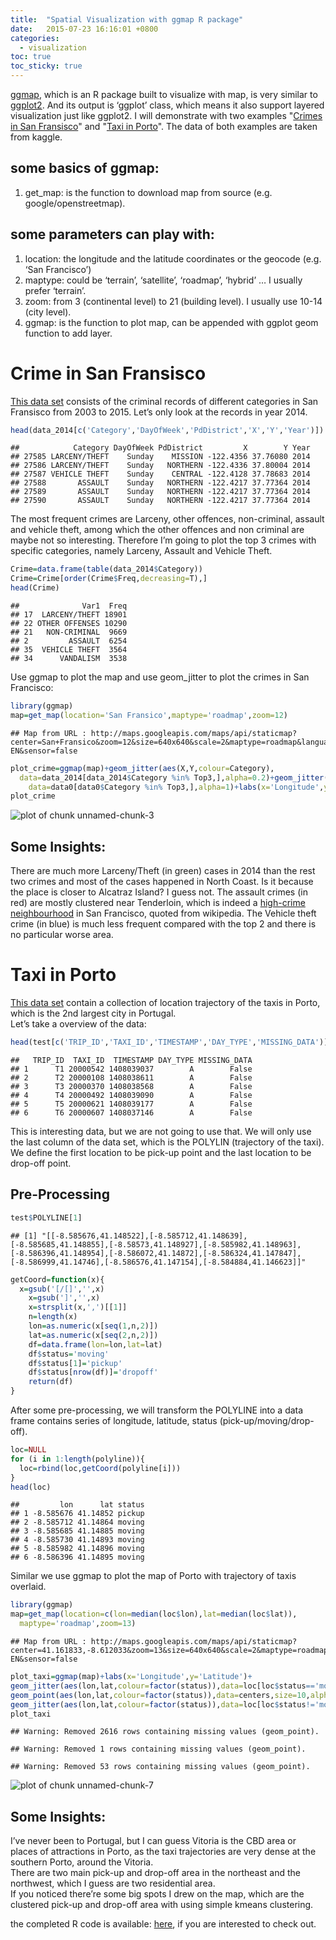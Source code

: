 ```yaml
---
title:  "Spatial Visualization with ggmap R package"
date:   2015-07-23 16:16:01 +0800
categories: 
  - visualization
toc: true
toc_sticky: true
---  
```

  
[ggmap](https://cran.r-project.org/web/packages/ggmap/index.html), which is an R package built to visualize with map, is very similar to [ggplot2](http://ggplot2.org/). And its output is ‘ggplot’ class, which means it also support layered visualization just like ggplot2. I will demonstrate with two examples "[Crimes in San Fransisco](https://www.kaggle.com/c/sf-crime/data)" and "[Taxi in Porto](https://www.kaggle.com/c/pkdd-15-predict-taxi-service-trajectory-i/data)". The data of both examples are taken from kaggle.   

## some basics of ggmap:   
1. get_map: is the function to download map from source (e.g. google/openstreetmap).
   
## some parameters can play with:   
1. location: the longitude and the latitude coordinates or the geocode (e.g. ‘San Francisco’)   
2. maptype: could be ‘terrain’, ‘satellite’, ‘roadmap’, ‘hybrid’ … I usually prefer ‘terrain’.   
3. zoom: from 3 (continental level) to 21 (building level). I usually use 10-14 (city level).   
4. ggmap: is the function to plot map, can be appended with ggplot geom function to add layer.   

# Crime in San Fransisco
[This data set](https://www.kaggle.com/c/sf-crime/data) consists of the criminal records of different categories in San Fransisco from 2003 to 2015. Let’s only look at the records in year 2014.   


```r
head(data_2014[c('Category','DayOfWeek','PdDistrict','X','Y','Year')])
```

```
##            Category DayOfWeek PdDistrict         X        Y Year
## 27585 LARCENY/THEFT    Sunday    MISSION -122.4356 37.76080 2014
## 27586 LARCENY/THEFT    Sunday   NORTHERN -122.4336 37.80004 2014
## 27587 VEHICLE THEFT    Sunday    CENTRAL -122.4128 37.78683 2014
## 27588       ASSAULT    Sunday   NORTHERN -122.4217 37.77364 2014
## 27589       ASSAULT    Sunday   NORTHERN -122.4217 37.77364 2014
## 27590       ASSAULT    Sunday   NORTHERN -122.4217 37.77364 2014
```
   
The most frequent crimes are Larceny, other offences, non-criminal, assault and vehicle theft, among which the other offences and non criminal are maybe not so interesting. Therefore I’m going to plot the top 3 crimes with specific categories, namely Larceny, Assault and Vehicle Theft.   

```r
Crime=data.frame(table(data_2014$Category))
Crime=Crime[order(Crime$Freq,decreasing=T),]
head(Crime)
```

```
##              Var1  Freq
## 17  LARCENY/THEFT 18901
## 22 OTHER OFFENSES 10290
## 21   NON-CRIMINAL  9669
## 2         ASSAULT  6254
## 35  VEHICLE THEFT  3564
## 34      VANDALISM  3538
```
    
Use ggmap to plot the map and use geom_jitter to plot the crimes in San Francisco:   

```r
library(ggmap)
map=get_map(location='San Fransico',maptype='roadmap',zoom=12)
```

```
## Map from URL : http://maps.googleapis.com/maps/api/staticmap?center=San+Fransico&zoom=12&size=640x640&scale=2&maptype=roadmap&language=en-EN&sensor=false
```

```r
plot_crime=ggmap(map)+geom_jitter(aes(X,Y,colour=Category),
  data=data_2014[data_2014$Category %in% Top3,],alpha=0.2)+geom_jitter(aes(X,Y,colour=Category),
	data=data0[data0$Category %in% Top3,],alpha=1)+labs(x='Longitude',y='Latitude')
plot_crime
```

![plot of chunk unnamed-chunk-3](figure/unnamed-chunk-3-1.png) 
    
## Some Insights:
There are much more Larceny/Theft (in green) cases in 2014 than the rest two crimes and most of the cases happened in North Coast. Is it because the place is closer to Alcatraz Island? I guess not. The assault crimes (in red) are mostly clustered near Tenderloin, which is indeed a [high-crime neighbourhood](https://en.wikipedia.org/wiki/Tenderloin,_San_Francisco) in San Francisco, quoted from wikipedia. The Vehicle theft crime (in blue) is much less frequent compared with the top 2 and there is no particular worse area.

# Taxi in Porto
[This data set](https://www.kaggle.com/c/pkdd-15-predict-taxi-service-trajectory-i/data) contain a collection of location trajectory of the taxis in Porto, which is the 2nd largest city in Portugal.   
Let’s take a overview of the data:    

```r
head(test[c('TRIP_ID','TAXI_ID','TIMESTAMP','DAY_TYPE','MISSING_DATA')])
```

```
##   TRIP_ID  TAXI_ID  TIMESTAMP DAY_TYPE MISSING_DATA
## 1      T1 20000542 1408039037        A        False
## 2      T2 20000108 1408038611        A        False
## 3      T3 20000370 1408038568        A        False
## 4      T4 20000492 1408039090        A        False
## 5      T5 20000621 1408039177        A        False
## 6      T6 20000607 1408037146        A        False
```
    
This is interesting data, but we are not going to use that. We will only use the last column of the data set, which is the POLYLIN (trajectory of the taxi). We define the first location to be pick-up point and the last location to be drop-off point.

## Pre-Processing  

```r
test$POLYLINE[1]
```

```
## [1] "[[-8.585676,41.148522],[-8.585712,41.148639],[-8.585685,41.148855],[-8.58573,41.148927],[-8.585982,41.148963],[-8.586396,41.148954],[-8.586072,41.14872],[-8.586324,41.147847],[-8.586999,41.14746],[-8.586576,41.147154],[-8.584884,41.146623]]"
```

```r
getCoord=function(x){
  x=gsub('[/[]','',x)
	x=gsub(']','',x)
	x=strsplit(x,',')[[1]]
	n=length(x)
	lon=as.numeric(x[seq(1,n,2)])
	lat=as.numeric(x[seq(2,n,2)])
	df=data.frame(lon=lon,lat=lat)
	df$status='moving'
	df$status[1]='pickup'
	df$status[nrow(df)]='dropoff'
	return(df)
}
```
   
After some pre-processing, we will transform the POLYLINE into a data frame contains series of longitude, latitude, status (pick-up/moving/drop-off).   

```r
loc=NULL
for (i in 1:length(polyline)){
  loc=rbind(loc,getCoord(polyline[i]))
}
head(loc)
```

```
##         lon      lat status
## 1 -8.585676 41.14852 pickup
## 2 -8.585712 41.14864 moving
## 3 -8.585685 41.14885 moving
## 4 -8.585730 41.14893 moving
## 5 -8.585982 41.14896 moving
## 6 -8.586396 41.14895 moving
```
   
Similar we use ggmap to plot the map of Porto with trajectory of taxis overlaid.   

```r
library(ggmap)
map=get_map(location=c(lon=median(loc$lon),lat=median(loc$lat)),
  maptype='roadmap',zoom=13)
```

```
## Map from URL : http://maps.googleapis.com/maps/api/staticmap?center=41.161833,-8.612033&zoom=13&size=640x640&scale=2&maptype=roadmap&language=en-EN&sensor=false
```

```r
plot_taxi=ggmap(map)+labs(x='Longitude',y='Latitude')+
geom_jitter(aes(lon,lat,colour=factor(status)),data=loc[loc$status=='moving',],alpha=0.4)+
geom_point(aes(lon,lat,colour=factor(status)),data=centers,size=10,alpha=0.6)+
geom_jitter(aes(lon,lat,colour=factor(status)),data=loc[loc$status!='moving',],alpha=0.8)
plot_taxi
```

```
## Warning: Removed 2616 rows containing missing values (geom_point).
```

```
## Warning: Removed 1 rows containing missing values (geom_point).
```

```
## Warning: Removed 53 rows containing missing values (geom_point).
```

![plot of chunk unnamed-chunk-7](figure/unnamed-chunk-7-1.png) 
   
## Some Insights:
I’ve never been to Portugal, but I can guess Vitoria is the CBD area or places of attractions in Porto, as the taxi trajectories are very dense at the southern Porto, around the Vitoria.   
There are two main pick-up and drop-off area in the northeast and the northwest, which I guess are two residential area.   
If you noticed there’re some big spots I drew on the map, which are the clustered pick-up and drop-off area with using simple kmeans clustering.   
   
the completed R code is available: [here](https://github.com/6chaoran/DataStory/blob/master/SpotMeOnTheMap.R), if you are interested to check out.
